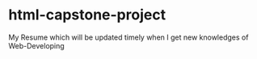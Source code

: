 # html-capstone-project
My Resume which will be updated timely when I get new knowledges of Web-Developing
